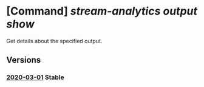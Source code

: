 # [Command] _stream-analytics output show_

Get details about the specified output.

## Versions

### [2020-03-01](/Resources/mgmt-plane/L3N1YnNjcmlwdGlvbnMve30vcmVzb3VyY2Vncm91cHMve30vcHJvdmlkZXJzL21pY3Jvc29mdC5zdHJlYW1hbmFseXRpY3Mvc3RyZWFtaW5nam9icy97fS9vdXRwdXRzL3t9/2020-03-01.xml) **Stable**

<!-- mgmt-plane /subscriptions/{}/resourcegroups/{}/providers/microsoft.streamanalytics/streamingjobs/{}/outputs/{} 2020-03-01 -->

